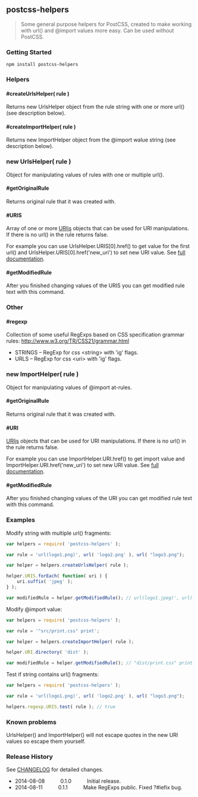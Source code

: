 ## postcss-helpers

> Some general purpose helpers for PostCSS, created to make working with url() and @import values more easy. Can be used without PostCSS.

### Getting Started


```shell
npm install postcss-helpers
```


### Helpers

#### #createUrlsHelper( rule )

Returns new UrlsHelper object from the rule string with one or more url() (see description below).

#### #createImportHelper( rule )

Returns new ImportHelper object from the @import walue string (see description below).



### new UrlsHelper( rule )

Object for manipulating values of rules with one or multiple url().

#### #getOriginalRule

Returns original rule that it was created with.

#### #URIS

Array of one or more [URIjs](http://medialize.github.io/URI.js/) objects that can be used for URI manipulations.  If there is no url() in the rule returns false.

For example you can use UrlsHelper.URIS[0].href() to get value for the first url() and UrlsHelper.URIS[0].href('new_uri') to set new URI value. See [full documentation](http://medialize.github.io/URI.js/docs.html).

#### #getModifiedRule

After you finished changing values of the URIS you can get modified rule text with this command.

### Other

#### #regexp

Collection of some useful RegExps based on CSS specification grammar rules: http://www.w3.org/TR/CSS21/grammar.html

  - STRINGS – RegExp for css &lt;string&gt; with 'ig' flags.
  - URLS – RegExp for css &lt;uri&gt; with 'ig' flags.

### new ImportHelper( rule )

Object for manipulating values of @import at-rules.

#### #getOriginalRule

Returns original rule that it was created with.

#### #URI

[URIjs](http://medialize.github.io/URI.js/) objects that can be used for URI manipulations. If there is no url() in the rule returns false.

For example you can use ImportHelper.URI.href() to get import value and ImportHelper.URI.href('new_uri') to set new URI value. See [full documentation](http://medialize.github.io/URI.js/docs.html).

#### #getModifiedRule

After you finished changing values of the URI you can get modified rule text with this command.


### Examples

Modify string with multiple url() fragments:

```javascript
var helpers = require( 'postcss-helpers' );

var rule = 'url(logo1.png)', url( 'logo2.png' ), url( "logo3.png");

var helper = helpers.createUrlsHelper( rule );

helper.URIS.forEach( function( uri ) {
    uri.suffix( 'jpeg' );
} );

var modifiedRule = helper.getModifiedRule(); // url(logo1.jpeg)', url( 'logo2.jpeg' ), url( "logo3.jpeg")
```

Modify @import value:

```javascript
var helpers = require( 'postcss-helpers' );

var rule = '"src/print.css" print';

var helper = helpers.createImportHelper( rule );

helper.URI.directory( 'dist' );

var modifiedRule = helper.getModifiedRule(); // "dist/print.css" print
```

Test if string contains url() fragments:

```javascript
var helpers = require( 'postcss-helpers' );

var rule = 'url(logo1.png)', url( 'logo2.png' ), url( "logo3.png");

helpers.regexp.URIS.test( rule ); // true
```



### Known problems

UrlsHelper() and ImportHelper() will not escape quotes in the new URI values so escape them yourself.


### Release History

See [CHANGELOG](/CHANGELOG) for detailed changes.

 * 2014-08-08   0.1.0   Initial release.
 * 2014-08-11   0.1.1   Make RegExps public. Fixed ?#iefix bug.
